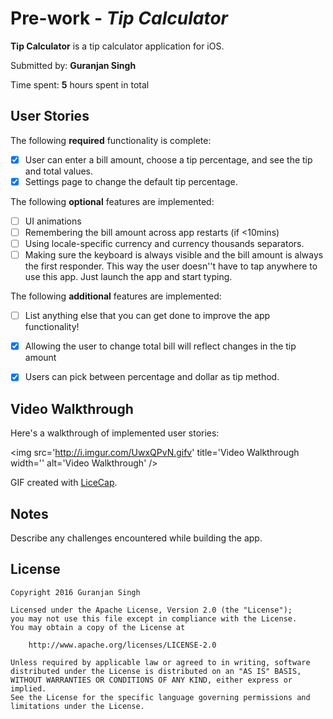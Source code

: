 # Pre-work - *Tip Calculator*

**Tip Calculator** is a tip calculator application for iOS.

Submitted by: **Guranjan Singh**

Time spent: **5** hours spent in total

## User Stories

The following **required** functionality is complete:

* [X] User can enter a bill amount, choose a tip percentage, and see the tip and total values.
* [X] Settings page to change the default tip percentage.

The following **optional** features are implemented:
* [ ] UI animations
* [ ] Remembering the bill amount across app restarts (if <10mins)
* [ ] Using locale-specific currency and currency thousands separators.
* [ ] Making sure the keyboard is always visible and the bill amount is always the first responder. This way the user doesn''t have to tap anywhere to use this app. Just launch the app and start typing.

The following **additional** features are implemented:

- [ ] List anything else that you can get done to improve the app functionality!
* [X] Allowing the user to change total bill will reflect changes in the tip amount
* [X] Users can pick between percentage and dollar as tip method.


## Video Walkthrough 

Here's a walkthrough of implemented user stories:

<img src='http://i.imgur.com/UwxQPvN.gifv' title='Video Walkthrough width='' alt='Video Walkthrough' />

GIF created with [LiceCap](http://i.imgur.com/UwxQPvN.gifv).

## Notes

Describe any challenges encountered while building the app.

## License

    Copyright 2016 Guranjan Singh

    Licensed under the Apache License, Version 2.0 (the "License");
    you may not use this file except in compliance with the License.
    You may obtain a copy of the License at

        http://www.apache.org/licenses/LICENSE-2.0

    Unless required by applicable law or agreed to in writing, software
    distributed under the License is distributed on an "AS IS" BASIS,
    WITHOUT WARRANTIES OR CONDITIONS OF ANY KIND, either express or implied.
    See the License for the specific language governing permissions and
    limitations under the License.
